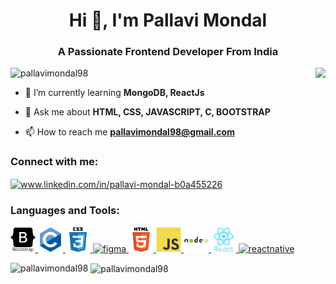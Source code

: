 <h1 align="center">Hi 👋, I'm Pallavi Mondal</h1>
<h3 align="center">A Passionate Frontend Developer From India</h3>
<img align="right" alt:"coding" width:"500" src="https://media3.giphy.com/media/VIKOfvqJHcVDrdVivT/200.gif?cid=82a1493bxfroqpbewx5ihg71430opflm4rb2g8hp1cb34wl8&ep=v1_gifs_related&rid=200.gif&ct=g">

<p align="left"> <img src="https://komarev.com/ghpvc/?username=pallavimondal98&label=Profile%20views&color=0e75b6&style=flat" alt="pallavimondal98" /> </p>

- 🌱 I’m currently learning **MongoDB, ReactJs**

- 💬 Ask me about **HTML, CSS, JAVASCRIPT, C, BOOTSTRAP**

- 📫 How to reach me **pallavimondal98@gmail.com**

<h3 align="left">Connect with me:</h3>
<p align="left">
<a href="https://linkedin.com/in/www.linkedin.com/in/pallavi-mondal-b0a455226" target="blank"><img align="center" src="https://raw.githubusercontent.com/rahuldkjain/github-profile-readme-generator/master/src/images/icons/Social/linked-in-alt.svg" alt="www.linkedin.com/in/pallavi-mondal-b0a455226" height="30" width="40" /></a>
</p>

<h3 align="left">Languages and Tools:</h3>
<p align="left"> <a href="https://getbootstrap.com" target="_blank" rel="noreferrer"> <img src="https://raw.githubusercontent.com/devicons/devicon/master/icons/bootstrap/bootstrap-plain-wordmark.svg" alt="bootstrap" width="40" height="40"/> </a> <a href="https://www.cprogramming.com/" target="_blank" rel="noreferrer"> <img src="https://raw.githubusercontent.com/devicons/devicon/master/icons/c/c-original.svg" alt="c" width="40" height="40"/> </a> <a href="https://www.w3schools.com/css/" target="_blank" rel="noreferrer"> <img src="https://raw.githubusercontent.com/devicons/devicon/master/icons/css3/css3-original-wordmark.svg" alt="css3" width="40" height="40"/> </a> <a href="https://www.figma.com/" target="_blank" rel="noreferrer"> <img src="https://www.vectorlogo.zone/logos/figma/figma-icon.svg" alt="figma" width="40" height="40"/> </a> <a href="https://www.w3.org/html/" target="_blank" rel="noreferrer"> <img src="https://raw.githubusercontent.com/devicons/devicon/master/icons/html5/html5-original-wordmark.svg" alt="html5" width="40" height="40"/> </a> <a href="https://developer.mozilla.org/en-US/docs/Web/JavaScript" target="_blank" rel="noreferrer"> <img src="https://raw.githubusercontent.com/devicons/devicon/master/icons/javascript/javascript-original.svg" alt="javascript" width="40" height="40"/> </a> <a href="https://nodejs.org" target="_blank" rel="noreferrer"> <img src="https://raw.githubusercontent.com/devicons/devicon/master/icons/nodejs/nodejs-original-wordmark.svg" alt="nodejs" width="40" height="40"/> </a> <a href="https://reactjs.org/" target="_blank" rel="noreferrer"> <img src="https://raw.githubusercontent.com/devicons/devicon/master/icons/react/react-original-wordmark.svg" alt="react" width="40" height="40"/> </a> <a href="https://reactnative.dev/" target="_blank" rel="noreferrer"> <img src="https://reactnative.dev/img/header_logo.svg" alt="reactnative" width="40" height="40"/> </a> </p>

<p><img align="left" src="https://github-readme-stats.vercel.app/api/top-langs?username=pallavimondal98&show_icons=true&locale=en&layout=compact" alt="pallavimondal98"/></p>

<p>&nbsp;<img align="center" src="https://github-readme-stats.vercel.app/api?username=pallavimondal98&show_icons=true&locale=en" alt="pallavimondal98" /></p>


